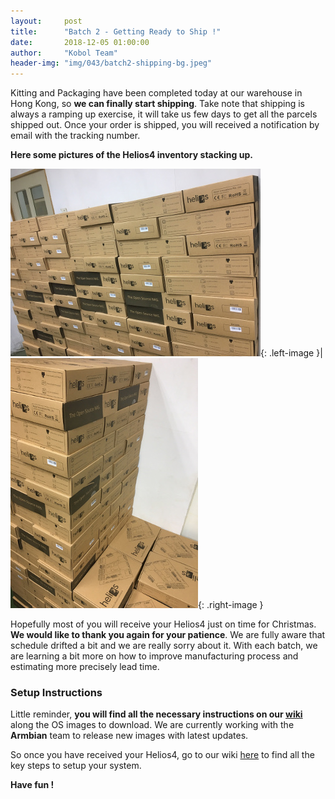 ```yaml
---
layout:     post
title:      "Batch 2 - Getting Ready to Ship !"
date:       2018-12-05 01:00:00
author:     "Kobol Team"
header-img: "img/043/batch2-shipping-bg.jpeg"
---
```


Kitting and Packaging have been completed today at our warehouse in Hong Kong, so **we can finally start shipping**. Take note that shipping is always a ramping up exercise, it will take us few days to get all the parcels shipped out. Once your order is shipped, you will received a notification by email with the tracking number.

**Here some pictures of the Helios4 inventory stacking up.**

![Helios4 Package Box](/img/043/inventory1.jpeg){: .left-image }|![Helios4 Package Box](/img/043/inventory2.jpeg){: .right-image }


Hopefully most of you will receive your Helios4 just on time for Christmas. **We would like to thank you again for your patience**. We are fully aware that schedule drifted a bit and we are really sorry about it. With each batch, we are learning a bit more on how to improve manufacturing process and estimating more precisely lead time.

### Setup Instructions

Little reminder, **you will find all the necessary instructions on our [wiki](https://wiki.kobol.io)** along the OS images to download. We are currently working with the **Armbian** team to release new images with latest updates.

So once you have received your Helios4, go to our wiki [here](https://wiki.kobol.io/#where-to-start) to find all the key steps to setup your system.

**Have fun !**
